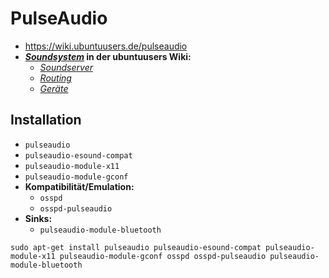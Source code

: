 # PulseAudio

+   <https://wiki.ubuntuusers.de/pulseaudio>
+   **[*Soundsystem*](https://wiki.ubuntuusers.de/Soundsystem) in der ubuntuusers Wiki:**
    +   [*Soundserver*](https://wiki.ubuntuusers.de/Soundsystem#PulseAudio)
    +   [*Routing*](https://wiki.ubuntuusers.de/Soundsystem#PulseAudio-2)
    +   [*Geräte*](https://wiki.ubuntuusers.de/Soundsystem#PulseAudio-3)



## Installation

+   `pulseaudio`
+   `pulseaudio-esound-compat`
+   `pulseaudio-module-x11`
+   `pulseaudio-module-gconf`
+   **Kompatibilität/Emulation:**
    +   `osspd`
    +   `osspd-pulseaudio`
+   **Sinks:**
    +   `pulseaudio-module-bluetooth`

<!---->

    sudo apt-get install pulseaudio pulseaudio-esound-compat pulseaudio-module-x11 pulseaudio-module-gconf osspd osspd-pulseaudio pulseaudio-module-bluetooth
